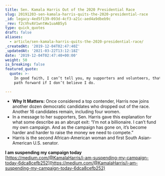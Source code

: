 ```yaml
---
title: Sen. Kamala Harris Out of the 2020 Presidential Race
slug: 20191203-sen-kamala-harris-quits-the-2020-presidential-race
_id: legacy-4ed5f139-093d-4cf3-a21c-aed4a9dbeb9c
_rev: f2cVhvAV1wntWw1uaAB5yS
type: quick_quotes
draft: false
aliases:
  - article/sen-kamala-harris-quits-the-2020-presidential-race/
_createdAt: '2019-12-04T02:47:40Z'
_updatedAt: '2021-03-22T13:12:18Z'
date: '2019-12-04T02:47:40+00:00'
weight: 50
is_breaking: false
featured_quote:
  quote: >-
    In good faith, I can’t tell you, my supporters and volunteers, that I have a
    path forward if I don’t believe I do.

---
```

* **Why It Matters:** Once considered a top contender, Harris now joins another dozen democratic candidates who dropped out of the race. Another 16 candidates remain, including four women.
* In a message to her supporters, Sen. Harris gave this explanation for what some describe as an abrupt exit: “I’m not a billionaire. I can’t fund my own campaign. And as the campaign has gone on, it’s become harder and harder to raise the money we need to compete.”
* Harris is the second African-American woman and first South Asian-American U.S. senator.

**I am suspending my campaign today** [https://medium.com/@KamalaHarris/i-am-suspending-my-campaign-today-6dca8cefb252](https://medium.com/@KamalaHarris/i-am-suspending-my-campaign-today-6dca8cefb252)